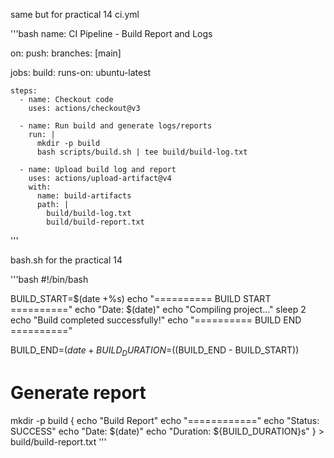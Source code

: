 same but for practical 14 ci.yml

'''bash
name: CI Pipeline - Build Report and Logs

on:
push:
branches: [main]

jobs:
build:
runs-on: ubuntu-latest

    steps:
      - name: Checkout code
        uses: actions/checkout@v3

      - name: Run build and generate logs/reports
        run: |
          mkdir -p build
          bash scripts/build.sh | tee build/build-log.txt

      - name: Upload build log and report
        uses: actions/upload-artifact@v4
        with:
          name: build-artifacts
          path: |
            build/build-log.txt
            build/build-report.txt

'''

bash.sh for the practical 14

'''bash
#!/bin/bash

BUILD_START=$(date +%s)
echo "========== BUILD START =========="
echo "Date: $(date)"
echo "Compiling project..."
sleep 2
echo "Build completed successfully!"
echo "========== BUILD END =========="

BUILD_END=$(date +%s)
BUILD_DURATION=$((BUILD_END - BUILD_START))

# Generate report

mkdir -p build
{
echo "Build Report"
echo "============"
echo "Status: SUCCESS"
echo "Date: $(date)"
echo "Duration: ${BUILD_DURATION}s"
} > build/build-report.txt
'''
